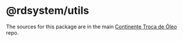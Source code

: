 # @rdsystem/utils

The sources for this package are in the main [Continente Troca de Óleo](https://github.com/diegoavieira/continentetrocadeoleo#readme) repo.
